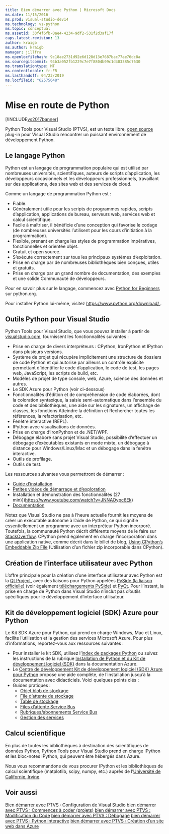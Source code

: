 ```yaml
---
title: Bien démarrer avec Python | Microsoft Docs
ms.date: 11/15/2016
ms.prod: visual-studio-dev14
ms.technology: vs-python
ms.topic: conceptual
ms.assetid: 33f4f6fb-0ae4-4234-9df2-531f2d3af17f
caps.latest.revision: 13
author: kraigb
ms.author: kraigb
manager: jillfra
ms.openlocfilehash: 9c18ae2731d92e6d128d13e7687bac77ae76dc8a
ms.sourcegitcommit: 94b3a052fb1229c7e7f8804b09c1d403385c7630
ms.translationtype: MT
ms.contentlocale: fr-FR
ms.lasthandoff: 04/23/2019
ms.locfileid: "62575648"
---
```

# <a name="getting-started-with-python"></a>Mise en route de Python
[!INCLUDE[vs2017banner](../includes/vs2017banner.md)]

Python Tools pour Visual Studio (PTVS), est un texte libre, [open source](https://github.com/Microsoft/ptvs) plug-in pour Visual Studio rencontrer un puissant environnement de développement Python.  
  
## <a name="python-the-language"></a>Le langage Python
  
Python est un langage de programmation populaire qui est utilisé par nombreuses universités, scientifiques, auteurs de scripts d’application, les développeurs occasionnels et les développeurs professionnels, travaillant sur des applications, des sites web et des services de cloud.

Comme un langage de programmation Python est :
  
- Fiable.
- Généralement utile pour les scripts de programmes rapides, scripts d’application, applications de bureau, serveurs web, services web et calcul scientifique.
- Facile à maîtriser, il bénéficie d’une conception qui favorise le codage (de nombreuses universités l’utilisent pour les cours d’initiation à la programmation).
- Flexible, prenant en charge les styles de programmation impératives, fonctionnelles et orientée objet.
- Gratuit et open source.
- S’exécute correctement sur tous les principaux systèmes d’exploitation.  
- Prise en charge par de nombreuses bibliothèques bien conçues, utiles et gratuits.  
- Prise en charge par un grand nombre de documentation, des exemples et une solide Communauté de développeurs.  

Pour en savoir plus sur le langage, commencez avec [Python for Beginners](https://www.python.org/about/gettingstarted/) sur python.org.

Pour installer Python lui-même, visitez [ https://www.python.org/download/ ](https://www.python.org/download/).

## <a name="python-tools-for-visual-studio"></a>Outils Python pour Visual Studio
  
Python Tools pour Visual Studio, que vous pouvez installer à partir de [visualstudio.com](https://www.visualstudio.com/explore/python-vs), fournissent les fonctionnalités suivantes :  
  
- Prise en charge de divers interpréteurs : CPython, IronPython et IPython dans plusieurs versions.  
- Système de projet qui récupère implicitement une structure de dossiers de code Python et qui autorise par ailleurs un contrôle explicite permettant d’identifier le code d’application, le code de test, les pages web, JavaScript, les scripts de build, etc.  
- Modèles de projet de type console, web, Azure, science des données et autres.    
- Le SDK Azure pour Python (voir ci-dessous)    
- Fonctionnalités d’édition et de compréhension de code élaborées, dont la coloration syntaxique, la saisie semi-automatique dans l’ensemble du code et des bibliothèques, une aide sur les signatures, un affichage de classes, les fonctions Atteindre la définition et Rechercher toutes les références, la refactorisation, etc.    
- Fenêtre interactive (REPL).
- IPython avec visualisations de données.
- Prise en charge d’IronPython et de .NET/WPF.    
- Débogage élaboré sans projet Visual Studio, possibilité d’effectuer un débogage d’exécutables existants en mode mixte, un débogage à distance pour Windows/Linux/Mac et un débogage dans la fenêtre interactive.   
- Outils de profilage.  
- Outils de test.  
  
Les ressources suivantes vous permettront de démarrer :

- [Guide d’installation](https://github.com/Microsoft/PTVS/wiki/PTVS-Installation)    
- [Petites vidéos de démarrage et d’exploration](https://www.youtube.com/playlist?list=PLReL099Y5nRdLgGAdrb_YeTdEnd23s6Ff)  
- Installation et démonstration des fonctionnalités (27 min)])https://www.youtube.com/watch?v=JNNAOypc6Ek)  
- [Documentation](https://github.com/Microsoft/PTVS/wiki)  

Notez que Visual Studio ne pas à l’heure actuelle fournit les moyens de créer un exécutable autonome à l’aide de Python, ce qui signifie essentiellement un programme avec un interpréteur Python incorporé. Toutefois, la communauté Python décrit différents moyens de le faire sur [StackOverflow](http://stackoverflow.com/questions/5458048/how-to-make-a-python-script-standalone-executable-to-run-without-any-dependency). CPython prend également en charge l’incorporation dans une application native, comme décrit dans le billet de blog, [Using CPython’s Embeddable Zip File](https://devblogs.microsoft.com/python/cpython-embeddable-zip-file/) (Utilisation d’un fichier zip incorporable dans CPython).
  
## <a name="building-ui-with-python"></a>Création de l’interface utilisateur avec Python  

L’offre principale pour la création d’une interface utilisateur avec Python est la [Qt Project](https://www.qt.io/qt-for-application-development/), avec des liaisons pour Python appelées [PySide (la liaison officielle)](http://wiki.qt.io/PySide) (voir également [téléchargements PySide](https://download.qt.io/official_releases/pyside/.)) et [PyQt](https://wiki.python.org/moin/PyQt). Pour l’instant, la prise en charge de Python dans Visual Studio n’inclut pas d’outils spécifiques pour le développement d’interface utilisateur.

## <a name="azure-sdk-for-python"></a>Kit de développement logiciel (SDK) Azure pour Python
  
Le Kit SDK Azure pour Python, qui prend en charge Windows, Mac et Linux, facilite l’utilisation et la gestion des services Microsoft Azure. Pour plus d’informations, reportez-vous aux ressources suivantes : 

- Pour installer le kit SDK, utilisez l’[index de packages Python](https://pypi.python.org/pypi/azure) ou suivez les instructions de la rubrique [Installation de Python et du Kit de développement logiciel (SDK)](https://azure.microsoft.com/documentation/articles/python-how-to-install/) dans la documentation Azure. 
- Le [Centre de développement Kit de développement logiciel (SDK) Azure pour Python](https://azure.microsoft.com/develop/python/) propose une aide complète, de l’installation jusqu’à la documentation avec didacticiels.  Voici quelques points clés :  
- Guides pratiques :
  - [Objet blob de stockage](https://azure.microsoft.com/develop/python/how-to-guides/blob-service/)  
  - [File d’attente de stockage](https://azure.microsoft.com/develop/python/how-to-guides/queue-service/)  
  - [Table de stockage](https://azure.microsoft.com/develop/python/how-to-guides/table-service/)  
  - [Files d’attente Service Bus](https://azure.microsoft.com/develop/python/how-to-guides/service-bus-queues/)
  - [Rubriques/abonnements Service Bus](https://azure.microsoft.com/develop/python/how-to-guides/service-bus-topics/) 
  - [Gestion des services](https://azure.microsoft.com/develop/python/how-to-guides/service-management/)  

## <a name="scientific-computing"></a>Calcul scientifique

En plus de toutes les bibliothèques à destination des scientifiques de données Python, Python Tools pour Visual Studio prend en charge IPython et les bloc-notes IPython, qui peuvent être hébergés dans Azure.

Nous vous recommandons de vous procurer IPython et les bibliothèques de calcul scientifique (matplotlib, scipy, numpy, etc.) auprès de l’[Université de Californie, Irvine](http://www.lfd.uci.edu/~gohlke/pythonlibs/#scipy-stack).  
  
## <a name="see-also"></a>Voir aussi  

[Bien démarrer avec PTVS : Configuration de Visual Studio](../python/getting-started-with-ptvs-setting-up-visual-studio.md)
[bien démarrer avec PTVS : Commencez à coder (projets)](../python/getting-started-with-ptvs-start-coding-projects.md)
[bien démarrer avec PTVS : Modification du Code](../python/getting-started-with-ptvs-editing-code.md)
[bien démarrer avec PTVS : Débogage](../python/getting-started-with-ptvs-debugging.md)
[bien démarrer avec PTVS : Python interactive](../python/getting-started-with-ptvs-interactive-python.md)
[bien démarrer avec PTVS : Création d’un site web dans Azure](../python/getting-started-with-ptvs-building-a-website-in-azure.md)
